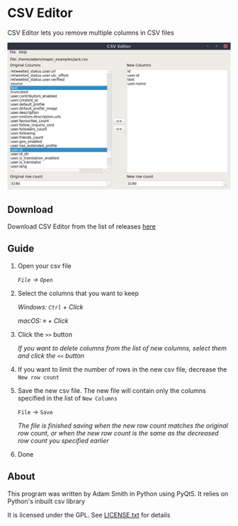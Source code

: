# CSV Editor

CSV Editor lets you remove multiple columns in CSV files

![Screenshot](img/screenshot1.png)

## Download

Download CSV Editor from the list of releases [here](https://github.com/ScriptSmith/csveditor/releases)

## Guide

1. Open your csv file

   *`File` -> `Open`*

2. Select the columns that you want to keep

     *Windows: `Ctrl` + Click*
     
     *macOS: `⌘` + Click*

3. Click the `>>` button

   *If you want to delete columns from the list of new columns, select them and click the `<<` button*

4. If you want to limit the number of rows in the new csv file, decrease the `New row count`

5. Save the new csv file. The new file will contain only the columns specified in the list of `New Columns`

   `File` -> `Save`

   *The file is finished saving when the new row count matches the original row count, or when the new row count is the same as the decreased row count you specified earlier*

6. Done

## About

This program was written by Adam Smith in Python using PyQt5. It relies on Python's inbuilt csv library

It is licensed under the GPL. See [LICENSE.txt](LICENSE.txt) for details
